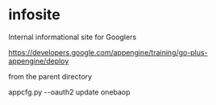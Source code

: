 infosite
========

Internal informational site for Googlers

https://developers.google.com/appengine/training/go-plus-appengine/deploy

from the parent directory

appcfg.py --oauth2 update onebaop
